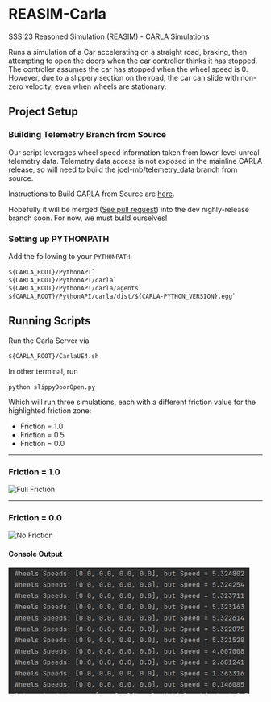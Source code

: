 # REASIM-Carla
SSS'23 Reasoned Simulation (REASIM) - CARLA Simulations

Runs a simulation of a Car accelerating on a straight road, braking, then attempting to open the doors when the car controller thinks it has stopped. The controller assumes the car has stopped when the wheel speed is 0. However, due to a slippery section on the road, the car can slide with non-zero velocity, even when wheels are stationary.

## Project Setup

### Building Telemetry Branch from Source
Our script leverages wheel speed information taken from lower-level unreal telemetry data. Telemetry data access is not exposed in the mainline CARLA release, so will need to build the [joel-mb/telemetry_data](https://github.com/carla-simulator/carla/tree/joel-mb/telemetry_data) branch from source.

Instructions to Build CARLA from Source are [here](https://carla.readthedocs.io/en/latest/build_linux/).

Hopefully it will be merged ([See pull request](https://github.com/carla-simulator/carla/pull/5153)) into the dev nighly-release branch soon. For now, we must build ourselves!

### Setting up PYTHONPATH

Add the following to your `PYTHONPATH`:

    ${CARLA_ROOT}/PythonAPI`
    ${CARLA_ROOT}/PythonAPI/carla`
    ${CARLA_ROOT}/PythonAPI/carla/agents`
    ${CARLA_ROOT}/PythonAPI/carla/dist/${CARLA-PYTHON_VERSION}.egg`

## Running Scripts

Run the Carla Server via 

    ${CARLA_ROOT}/CarlaUE4.sh

In other terminal, run 

    python slippyDoorOpen.py


Which will run three simulations, each with a different friction value for the highlighted friction zone:
- Friction = 1.0
- Friction = 0.5
- Friction = 0.0

---
### Friction = 1.0


![Full Friction](images/fullFriction.gif)

---

### Friction = 0.0


![No Friction](images/noFriction.gif)

#### Console Output
![Disparity](images/wheelSpeedDisparity.png)